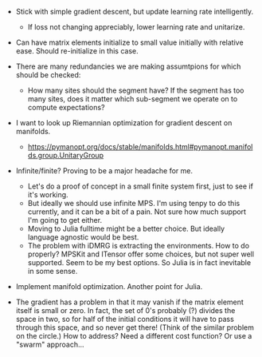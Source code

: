 * Stick with simple gradient descent, but update learning rate intelligently.
    * If loss not changing appreciably, lower learning rate and unitarize.
* Can have matrix elements initialize to small value initially with relative ease. Should re-initialize in this case.
* There are many redundancies we are making assumtpions for which should be checked:
    * How many sites should the segment have? If the segment has too many sites, does it matter which sub-segment we operate on to compute expectations?

* I want to look up Riemannian optimization for gradient descent on manifolds.
    * https://pymanopt.org/docs/stable/manifolds.html#pymanopt.manifolds.group.UnitaryGroup

* Infinite/finite? Proving to be a major headache for me.
    * Let's do a proof of concept in a small finite system first, just to see if it's working.
    * But ideally we should use infinite MPS. I'm using tenpy to do this currently, and it can be a bit of a pain. Not sure how much support I'm going to get either.
    * Moving to Julia fulltime might be a better choice. But ideally language agnostic would be best.
    * The problem with iDMRG is extracting the environments. How to do properly? MPSKit and ITensor offer some choices, but not super well supported. Seem to be my best options. So Julia is in fact inevitable in some sense.


* Implement manifold optimization. Another point for Julia.

* The gradient has a problem in that it may vanish if the matrix element itself is small or zero. In fact, the set of 0's probably (?) divides the space in two, so for half of the initial conditions it will have to pass through this space, and so never get there! (Think of the similar problem on the circle.) How to address? Need a different cost function? Or use a "swarm" approach...